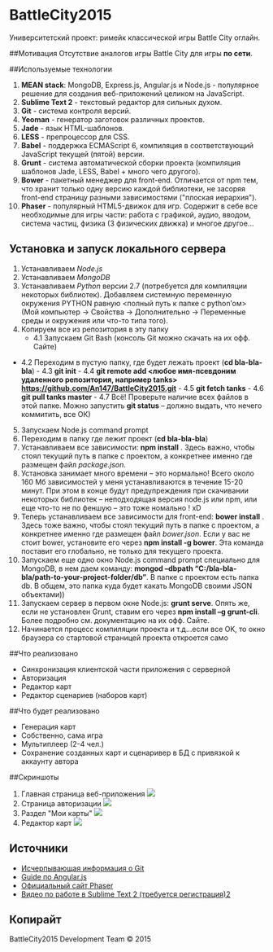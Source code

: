# BattleCity2015
Университетский проект: римейк классической игры Battle City оглайн.

##Мотивация
Отсутствие аналогов игры Battle City для игры **по сети**.

##Используемые технологии
1. **MEAN stack**: MongoDB, Express.js, Angular.js и Node.js - популярное решение для создания веб-приложений целиком на JavaScript.
2. **Sublime Text 2** - текстовый редактор для сильных духом.
3. **Git** - система контроля версий.
4. **Yeoman** - генератор заготовок различных проектов.
5. **Jade** - язык HTML-шаблонов.
6. **LESS** - препроцессор для CSS.
7. **Babel** - поддержка ECMAScript 6, компиляция в соответствующий JavaScript текущей (пятой) версии.
5. **Grunt** - система автоматической сборки проекта (компиляция шаблонов Jade, LESS, Babel + много чего другого).
6. **Bower** - пакетный менеджер для front-end. Отличается от npm тем, что хранит только одну версию каждой библиотеки, не засоряя front-end страницу разными зависимостями ("плоская иерархия").
7. **Phaser** - популярный HTML5-движок для игр. Содержит в себе все необходимые для игры части: работа с графикой, аудио, вводом, система частиц, физика (3 физических движка) и многое другое...

## Установка и запуск локального сервера
1.	Устанавливаем *Node.js*
2.	Устанавливаем *MongoDB*
3.	Устанавливаем *Python* версии 2.7 (потребуется для компиляции некоторых библиотек). Добавляем системную переменную окружения PYTHON равную <полный путь к папке с python’ом> (Мой компьютер -> Свойства -> Дополнительно -> Переменные среды и окружения или что-то типа того).
4.	Копируем все из репозитория в эту папку
    - 4.1	Запускаем Git Bash (консоль Git можно скачать на их офф. Сайте)
   -  4.2	Переходим в пустую папку, где будет лежать проект (**cd bla-bla-bla**)
    - 4.3	**git init**
    - 4.4	**git remote add <любое имя-псевдоним удаленного репозитория, например tanks> https://github.com/An147/BattleCity2015.git**
    - 4.5	**git fetch tanks**
    - 4.6	**git pull tanks master**
    - 4.7	Всё! Проверьте наличие всех файлов в этой папке. Можно запустить **git status** – должно выдать, что нечего коммитить, все ОК)
5.	Запускаем Node.js command prompt
6.	Переходим в папку где лежит проект (**cd bla-bla-bla**)
7.	Устанавливаем все зависимости: **npm install** . Здесь важно, чтобы стоял текущий путь в папке с проектом, а конкретнее именно где размещен файл *package.json*. 
8.	Установка занимает много времени – это нормально! Всего около 160 Мб зависимостей у меня устанавливаются в течение 15-20 минут. При этом в конце будут предупреждения при скачивании некоторых библиотек – неподходящая версия node.js или npm, или еще что-то не по феншую – это тоже номально ! xD
9.	 Теперь устанавливаем все зависимости для front-end: **bower install** . Здесь тоже важно, чтобы стоял текущий путь в папке с проектом, а конкретнее именно где размещен файл *bower.json*. Если у вас не стоит bower, установите его через **npm install -g bower**. Эта команда поставит его глобально, не только для текущего проекта.
10.	Запускаем еще одно окно Node.js command prompt специально для  MongoDB, в нем даем команду: **mongod –dbpath “C:/bla-bla-bla/path-to-your-project-folder/db”**. В папке с проектом есть папка db. В общем, это папка куда будет какать MongoDB своими JSON объектами))
11.	 Запускаем сервер в первом окне Node.js: **grunt serve**. Опять же, если не установлен Grunt, ставим его через **npm install –g grunt-cli**. Более подробно см. документацию на их офф. Сайте.
12.	Начинается процесс компиляции проекта и т.д…если все OK, то окно браузера со стартовой страницей проекта откроется само


##Что реализовано

- Синхронизация клиентской части приложения с серверной
- Авторизация
- Редактор карт
- Редактор сценариев (наборов карт)

##Что будет реализовано

- Генерация карт
- Собственно, сама игра
- Мультиплеер (2-4 чел.)
- Сохранение созданных карт и сценаривер в БД с привязкой к аккаунту автора

##Скриншоты

1. Главная страница веб-приложения
![](http://s7.postimg.org/tkw0vmp6z/screen1.jpg)
2. Страница авторизации
![](http://s7.postimg.org/7x72l6osr/screen2.jpg)
3. Раздел "Мои карты"
![](http://s7.postimg.org/fonsjqsy3/screen3.jpg)
4. Редактор карт
![](http://s7.postimg.org/onigain7v/screen4.jpg)

## Источники

- [Исчерпывающая информация о Git](http://git-scm.com/book/ru/v1/%D0%92%D0%B2%D0%B5%D0%B4%D0%B5%D0%BD%D0%B8%D0%B5 "http://git-scm.com/book/ru/v1/%D0%92%D0%B2%D0%B5%D0%B4%D0%B5%D0%BD%D0%B8%D0%B5")
- [Guide по Angular.js](https://docs.angularjs.org/guide/introduction "https://docs.angularjs.org/guide/introduction")
- [Официальный сайт Phaser](http://phaser.io/ "http://phaser.io/")
- [Видео по работе в Sublime Text 2 (требуется регистрация)2](http://code.tutsplus.com/courses/perfect-workflow-in-sublime-text-2 "http://code.tutsplus.com/courses/perfect-workflow-in-sublime-text-2")

## Копирайт
BattleCity2015 Development Team &copy; 2015